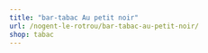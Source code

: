 ```yaml
---
title: "bar-tabac Au petit noir"
url: /nogent-le-rotrou/bar-tabac-au-petit-noir/
shop: tabac
---
```

